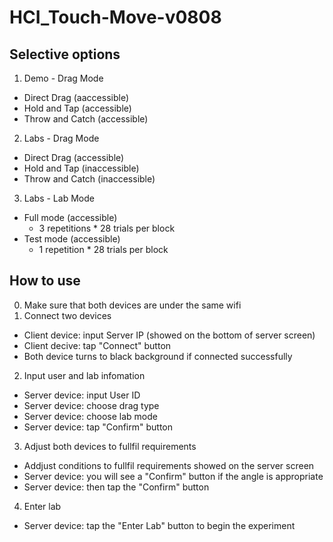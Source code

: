 # HCI_Touch-Move-v0808

## Selective options
1. Demo - Drag Mode
- Direct Drag (aaccessible)
- Hold and Tap (accessible)
- Throw and Catch (accessible)
2. Labs - Drag Mode
- Direct Drag (accessible)
- Hold and Tap (inaccessible)
- Throw and Catch (inaccessible)
3. Labs - Lab Mode
- Full mode (accessible)
  - 3 repetitions * 28 trials per block
- Test mode (accessible)
  - 1 repetition  * 28 trials per block

## How to use

0. Make sure that both devices are under the same wifi
1. Connect two devices
- Client device: input Server IP (showed on the bottom of server screen)
- Client decive: tap "Connect" button
- Both device turns to black background if connected successfully
2. Input user and lab infomation
- Server device: input User ID
- Server device: choose drag type
- Server device: choose lab mode
- Server device: tap "Confirm" button
3. Adjust both devices to fullfil requirements
- Addjust conditions to fullfil requirements showed on the server screen
- Server device: you will see a "Confirm" button if the angle is appropriate
- Server device: then tap the "Confirm" button
4. Enter lab
- Server device: tap the "Enter Lab" button to begin the experiment

